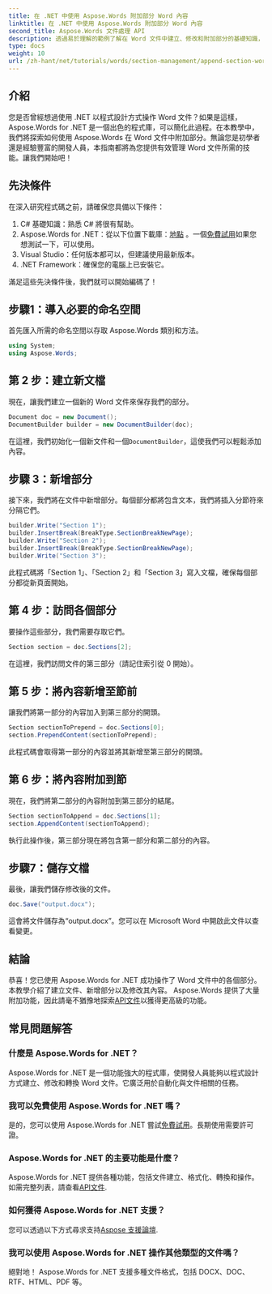 ```yaml
---
title: 在 .NET 中使用 Aspose.Words 附加部分 Word 內容
linktitle: 在 .NET 中使用 Aspose.Words 附加部分 Word 內容
second_title: Aspose.Words 文件處理 API
description: 透過易於理解的範例了解在 Word 文件中建立、修改和附加部分的基礎知識，非常適合初學者和經驗豐富的開發人員。
type: docs
weight: 10
url: /zh-hant/net/tutorials/words/section-management/append-section-word-content/
---
```

## 介紹

您是否曾經想過使用 .NET 以程式設計方式操作 Word 文件？如果是這樣，Aspose.Words for .NET 是一個出色的程式庫，可以簡化此過程。在本教學中，我們將探索如何使用 Aspose.Words 在 Word 文件中附加部分。無論您是初學者還是經驗豐富的開發人員，本指南都將為您提供有效管理 Word 文件所需的技能。讓我們開始吧！

## 先決條件

在深入研究程式碼之前，請確保您具備以下條件：

1. C# 基礎知識：熟悉 C# 將很有幫助。
2.  Aspose.Words for .NET：從以下位置下載庫：[地點](https://releases.aspose.com/words/net/) 。一個[免費試用](https://releases.aspose.com/)如果您想測試一下，可以使用。
3. Visual Studio：任何版本都可以，但建議使用最新版本。
4. .NET Framework：確保您的電腦上已安裝它。

滿足這些先決條件後，我們就可以開始編碼了！

## 步驟1：導入必要的命名空間

首先匯入所需的命名空間以存取 Aspose.Words 類別和方法。

```csharp
using System;
using Aspose.Words;
```

## 第 2 步：建立新文檔

現在，讓我們建立一個新的 Word 文件來保存我們的部分。

```csharp
Document doc = new Document();
DocumentBuilder builder = new DocumentBuilder(doc);
```

在這裡，我們初始化一個新文件和一個`DocumentBuilder`，這使我們可以輕鬆添加內容。

## 步驟 3：新增部分

接下來，我們將在文件中新增部分。每個部分都將包含文本，我們將插入分節符來分隔它們。

```csharp
builder.Write("Section 1");
builder.InsertBreak(BreakType.SectionBreakNewPage);
builder.Write("Section 2");
builder.InsertBreak(BreakType.SectionBreakNewPage);
builder.Write("Section 3");
```

此程式碼將「Section 1」、「Section 2」和「Section 3」寫入文檔，確保每個部分都從新頁面開始。

## 第 4 步：訪問各個部分

要操作這些部分，我們需要存取它們。

```csharp
Section section = doc.Sections[2];
```

在這裡，我們訪問文件的第三部分（請記住索引從 0 開始）。

## 第 5 步：將內容新增至節前

讓我們將第一部分的內容加入到第三部分的開頭。

```csharp
Section sectionToPrepend = doc.Sections[0];
section.PrependContent(sectionToPrepend);
```

此程式碼會取得第一部分的內容並將其新增至第三部分的開頭。

## 第 6 步：將內容附加到節

現在，我們將第二部分的內容附加到第三部分的結尾。

```csharp
Section sectionToAppend = doc.Sections[1];
section.AppendContent(sectionToAppend);
```

執行此操作後，第三部分現在將包含第一部分和第二部分的內容。

## 步驟7：儲存文檔

最後，讓我們儲存修改後的文件。

```csharp
doc.Save("output.docx");
```

這會將文件儲存為“output.docx”。您可以在 Microsoft Word 中開啟此文件以查看變更。

## 結論

恭喜！您已使用 Aspose.Words for .NET 成功操作了 Word 文件中的各個部分。本教學介紹了建立文件、新增部分以及修改其內容。 Aspose.Words 提供了大量附加功能，因此請毫不猶豫地探索[API文件](https://reference.aspose.com/words/net/)以獲得更高級的功能。

## 常見問題解答

### 什麼是 Aspose.Words for .NET？

Aspose.Words for .NET 是一個功能強大的程式庫，使開發人員能夠以程式設計方式建立、修改和轉換 Word 文件。它廣泛用於自動化與文件相關的任務。

### 我可以免費使用 Aspose.Words for .NET 嗎？

是的，您可以使用 Aspose.Words for .NET 嘗試[免費試用](https://releases.aspose.com/)。長期使用需要許可證。

### Aspose.Words for .NET 的主要功能是什麼？

 Aspose.Words for .NET 提供各種功能，包括文件建立、格式化、轉換和操作。如需完整列表，請查看[API文件](https://reference.aspose.com/words/net/).

### 如何獲得 Aspose.Words for .NET 支援？

您可以透過以下方式尋求支持[Aspose 支援論壇](https://forum.aspose.com/c/words/8).

### 我可以使用 Aspose.Words for .NET 操作其他類型的文件嗎？

絕對地！ Aspose.Words for .NET 支援多種文件格式，包括 DOCX、DOC、RTF、HTML、PDF 等。